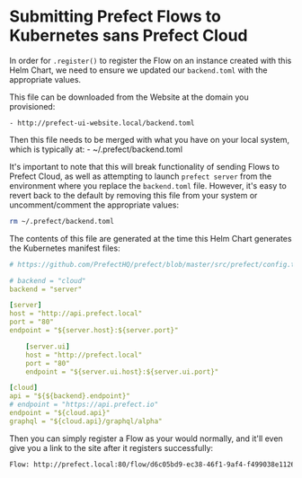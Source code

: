 # Submitting Prefect Flows to Kubernetes sans Prefect Cloud

In order for `.register()` to register the Flow on an instance created with this Helm Chart,
we need to ensure we updated our `backend.toml` with the appropriate values.

This file can be downloaded from the Website at the domain you provisioned:

    - http://prefect-ui-website.local/backend.toml
    
Then this file needs to be merged with what you have on your local system, which is typically at:
    - ~/.prefect/backend.toml

It's important to note that this will break functionality of sending Flows to Prefect Cloud, as well as attempting to 
launch `prefect server` from the environment where you replace the `backend.toml` file. However, it's easy
to revert back to the default by removing this file from your system or uncomment/comment the appropriate values:

```bash
rm ~/.prefect/backend.toml
```

The contents of this file are generated at the time this Helm Chart generates the Kubernetes manifest files:
```yaml
# https://github.com/PrefectHQ/prefect/blob/master/src/prefect/config.toml

# backend = "cloud"
backend = "server"

[server]
host = "http://api.prefect.local"
port = "80"
endpoint = "${server.host}:${server.port}"

    [server.ui]
    host = "http://prefect.local"
    port = "80"
    endpoint = "${server.ui.host}:${server.ui.port}"

[cloud]
api = "${${backend}.endpoint}"
# endpoint = "https://api.prefect.io"
endpoint = "${cloud.api}"
graphql = "${cloud.api}/graphql/alpha"
```

Then you can simply register a Flow as your would normally, and it'll even give you a link to the site after
it registers successfully:
```bash
Flow: http://prefect.local:80/flow/d6c05bd9-ec38-46f1-9af4-f499038e1126
```
